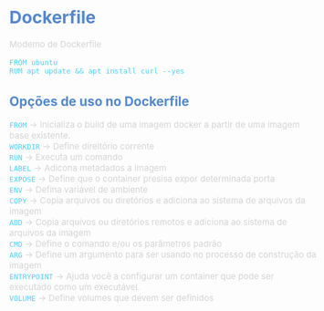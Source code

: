 # Dockerfile

Modemo de Dockerfile
```
FROM ubuntu
RUM apt update && apt install curl --yes
```

## Opções de uso no Dockerfile
`FROM` -> Inicializa o build de uma imagem docker a partir de uma imagem base existente. <br>
`WORKDIR` -> Define direitório corrente <br>
`RUN` -> Executa um comando <br>
`LABEL` -> Adicona metadados a imagem <br>
`EXPOSE` -> Define que o container presisa expor determinada porta <br>
`ENV` -> Defina variável de ambiente <br>
`COPY` -> Copia arquivos ou diretórios e adiciona ao sistema de arquivos da imagem <br>
`ADD` -> Copia arquivos ou diretórios remotos e adiciona ao sistema de arquivos da imagem <br>
`CMD` -> Define o comando e/ou os parâmetros padrão <br>
`ARG` -> Define um argumento para ser usando no processo de construção da imagem <br>
`ENTRYPOINT` ->  Ajuda você a configurar um container que pode ser executado como um executável. <br>
`VOLUME` -> Define volumes que devem ser definidos <br>

<style>
code {
  color: #4ED0FB
}

h1, h2, h3 {
  color: #58C
  }

body{
    color: #D4D4D4;
    font-size: 15px
}

</style>